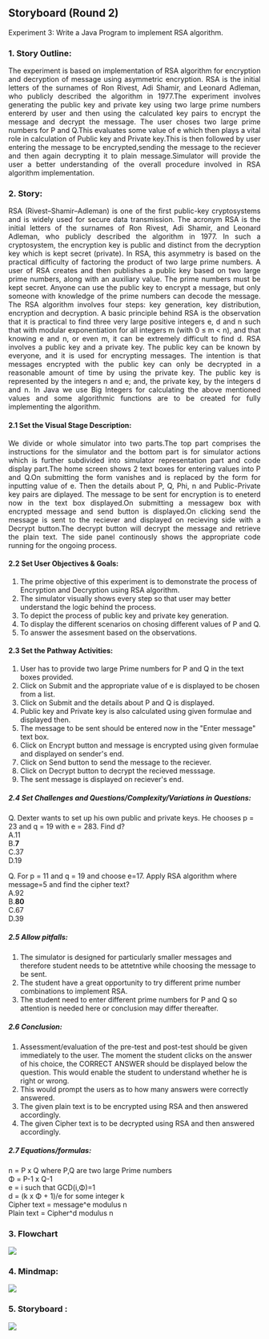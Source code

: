 ## Storyboard (Round 2)

Experiment 3: Write a Java Program to implement RSA algorithm.

### 1. Story Outline:
<div align="justify">
The experiment is based on implementation of RSA algorithm for encryption and decryption of message using asymmetric encryption.
RSA is the initial letters of the surnames of Ron Rivest, Adi Shamir, and Leonard Adleman, who publicly described the algorithm in 1977.The experiment involves generating the public key and private key using two large prime numbers entererd by user and then using the calculated key pairs to encrypt the message and decrypt the message.
The user choses two large prime numbers for P and Q.This evaluates some value of e which then plays a vital role in calculation of Public key and Private key.This is then followed by user entering the message to be encrypted,sending the message to the reciever and then again decrypting it to plain message.Simulator will provide the user a better understanding of the overall procedure involved in RSA algorithm implementation.</div>

### 2. Story:
<div align="justify">
RSA (Rivest–Shamir–Adleman) is one of the first public-key cryptosystems and is widely used for secure data transmission. The acronym RSA is the initial letters of the surnames of Ron Rivest, Adi Shamir, and Leonard Adleman, who publicly described the algorithm in 1977. In such a cryptosystem, the encryption key is public and distinct from the decryption key which is kept secret (private). In RSA, this asymmetry is based on the practical difficulty of factoring the product of two large prime numbers.
A user of RSA creates and then publishes a public key based on two large prime numbers, along with an auxiliary value. The prime numbers must be kept secret. Anyone can use the public key to encrypt a message, but only someone with knowledge of the prime numbers can decode the message.
The RSA algorithm involves four steps: key generation, key distribution, encryption and decryption.
A basic principle behind RSA is the observation that it is practical to find three very large positive integers e, d and n such that with modular exponentiation for all integers m (with 0 ≤ m < n), and that knowing e and n, or even m, it can be extremely difficult to find d. 
RSA involves a public key and a private key. The public key can be known by everyone, and it is used for encrypting messages. The intention is that messages encrypted with the public key can only be decrypted in a reasonable amount of time by using the private key. The public key is represented by the integers n and e; and, the private key, by the integers d and n.
In Java we use Big Integers for calculating the above mentioned values and some algorithmic functions are to be created for fully implementing the algorithm.</div>

#### 2.1 Set the Visual Stage Description:
<div align="justify">
We divide or whole simulator into two parts.The top part comprises the instructions for the simulator and the bottom part is for simulator actions which is further subdivided into simulator representation part and code display part.The home screen shows 2 text boxes for entering values into P and Q.On submitting the form vanishes and is replaced by the form for inputting value of e. Then the details about P, Q, Phi, n and Public-Private key pairs are diplayed.
The message to be sent for encryption is to eneterd now in the text box displayed.On submitting a messagew box with encrypted message and send button is displayed.On clicking send the message is sent to the reciever and displayed on recieving side with a Decrypt button.The decrypt button will decrypt the message and retrieve the plain text.
The side panel continously shows the appropriate code running for the ongoing process.</div>

#### 2.2 Set User Objectives & Goals:

1. The prime objective of this experiment is to demonstrate the process of Encryption and Decryption using RSA algorithm.<br>
2. The simulator visually shows every step so that user may better understand the logic behind the process.<br>
3. To depict the process of public key and private key generation.<br>
4. To display the different scenarios on chosing different values of P and Q.<br>
5. To answer the assesment based on the observations.<br>

#### 2.3 Set the Pathway Activities:

1. User has to provide two large Prime numbers for P and Q in the text boxes provided.<br>
2. Click on Submit and the appropriate value of e is displayed to be chosen from a list.<br>
3. Click on Submit and the details about P and Q is displayed.<br>
4. Public key and Private key is also calculated using given formulae and displayed then.<br>
5. The message to be sent should be entered now in the "Enter message" text box.<br>
6. Click on Encrypt button and message is encrypted using given formulae and displayed on sender's end.<br>
7. Click on Send button to send the message to the reciever.<br>
8. Click on Decrypt button to decrypt the recieved messsage.<br>
9. The sent message is displayed on reciever's end.<br>

##### 2.4 Set Challenges and Questions/Complexity/Variations in Questions:

Q. Dexter wants to set up his own public and private keys. He chooses p = 23 and q = 19 with e = 283. Find d?<br>
A.11<br>
B.<b>7</b><br>
C.37<br>
D.19<br>

Q. For p = 11 and q = 19 and choose e=17. Apply RSA algorithm where message=5 and find the cipher text?<br>
A.92<br>
B.<b>80</b><br>
C.67<br>
D.39<br>


##### 2.5 Allow pitfalls:

1. The simulator is designed for particularly smaller messages and therefore student needs to be attetntive while choosing the message to be sent.<br>
2. The student have a great opportunity to try different prime number combinations to implement RSA.<br>
3. The student need to enter different prime numbers for P and Q so attention is needed here or conclusion may differ thereafter.

##### 2.6 Conclusion:

1. Assessment/evaluation of the pre-test and post-test should be given immediately to the user. The moment the student clicks on the answer of his choice, the CORRECT ANSWER should be displayed below the question. This would enable the student to understand whether he is right or wrong.<br>
2. This would prompt the users as to how many answers were correctly answered.<br>
3. The given plain text is to be encrypted using RSA and then answered accordingly.<br>
4. The given Cipher text is to be decrypted using RSA and then answered accordingly.<br>

##### 2.7 Equations/formulas: 

n = P x Q where P,Q are two large Prime numbers<br>
&Phi; = P-1 x Q-1 <br>
e = i such that GCD(i,&Phi;)=1 <br>
d = (k x &Phi; + 1)/e for some integer k <br>
Cipher text = message^e modulus n <br>
Plain text = Cipher^d modulus n <br>

### 3. Flowchart 

<img src="flowchart/flowchart.png"/><br>

### 4. Mindmap:

<img src="mindmap/mindmap.png"/>

### 5. Storyboard :

<img src="storyboard/storyboard.gif"/>
